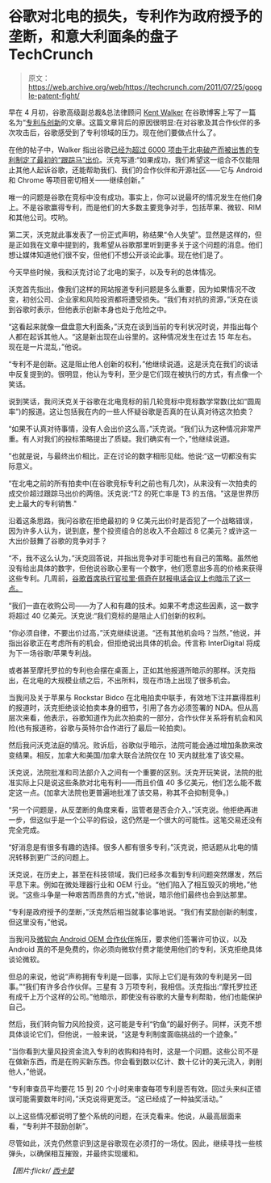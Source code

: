 # 谷歌对北电的损失，专利作为政府授予的垄断，和意大利面条的盘子 TechCrunch

> 原文：<https://web.archive.org/web/https://techcrunch.com/2011/07/25/google-patent-fight/>

早在 4 月初，谷歌高级副总裁&总法律顾问 [Kent Walker](https://web.archive.org/web/20230130224353/http://www.crunchbase.com/person/kent-walker-2) 在谷歌博客上写了一篇名为“[专利与创新](https://web.archive.org/web/20230130224353/http://googleblog.blogspot.com/2011/04/patents-and-innovation.html)的文章。这篇文章背后的原因很明显:在对谷歌及其合作伙伴的多次攻击后，谷歌感受到了专利领域的压力。现在他们要做点什么了。

在他的帖子中，Walker 指出谷歌[已经为超过 6000 项由于北电破产而被出售的专利制定了最初的“跟踪马”出价](https://web.archive.org/web/20230130224353/https://techcrunch.com/2011/04/04/google-makes-900-million-stalking-horse-bid-for-nortel-patents/)。沃克写道:“如果成功，我们希望这一组合不仅能阻止其他人起诉谷歌，还能帮助我们、我们的合作伙伴和开源社区——它与 Android 和 Chrome 等项目密切相关——继续创新。”

唯一的问题是谷歌在竞标中没有成功。事实上，你可以说最坏的情况发生在他们身上。不是谷歌赢得专利，而是他们的大多数主要竞争对手，包括苹果、微软、RIM 和其他公司。哎哟。

第二天，沃克就此事发表了一份正式声明，称结果“令人失望”。显然是这样的，但是正如我在文章中提到的，我希望从谷歌那里听到更多关于这个问题的消息。他们想让媒体知道他们很不安，但他们不想公开谈论此事。现在他们是了。

今天早些时候，我和沃克讨论了北电的案子，以及专利的总体情况。

沃克首先指出，像我们这样的网站报道专利问题是多么重要，因为如果情况不改变，初创公司、企业家和风险投资都将遭受损失。“我们有对抗的资源，”沃克在谈到谷歌时表示，但他表示创新本身也处于危险之中。

“这看起来就像一盘盘意大利面条，”沃克在谈到当前的专利状况时说，并指出每个人都在起诉其他人。“这是新出现在山谷里的。这种情况发生在过去 15 年左右。现在是一片混乱，”他说。

“专利不是创新。这是阻止他人创新的权利，”他继续说道。这是沃克在我们的谈话中反复提到的。很明显，他认为专利，至少是它们现在被执行的方式，有点像一个笑话。

说到笑话，我问沃克关于谷歌在北电竞标的前几轮竞标中竞标数学常数(比如“圆周率”)的报道。这让包括我在内的一些人怀疑谷歌是否真的在认真对待这次拍卖？

“如果不认真对待事情，没有人会出价这么高，”沃克说。“我们认为这种情况非常严重。有人对我们的投标策略提出了质疑。我们确实有一个，”他继续说道。

”也就是说，与最终出价相比，正在讨论的数字相形见绌。他说:“这一切都没有实际意义。

“在北电之前的所有拍卖中(在谷歌竞标专利之前也有几次)，从来没有一次拍卖的成交价超过跟踪马出价的两倍。沃克说:“T2 的死亡率是 T3 的五倍。"这是世界历史上最大的专利销售."

沿着这条思路，我问谷歌在拒绝最初的 9 亿美元出价时是否犯了一个战略错误，因为许多人认为，说到底，整个投资组合的总收入不会超过 8 亿美元？或许这一大出价鼓舞了谷歌的竞争对手？

“不，我不这么认为，”沃克回答说，并指出竞争对手可能也有自己的策略。虽然他没有给出具体的数字，但他说谷歌心里有一个数字，他们愿意出多高的价格来获得这些专利。几周前，[谷歌首席执行官拉里·佩奇在财报电话会议上也暗示了这一点。](https://web.archive.org/web/20230130224353/https://techcrunch.com/2011/07/14/larry-page-android-patent-problems/)

“我们一直在收购公司——为了人和有趣的技术。如果不考虑这些因素，这一数字将超过 40 亿美元。沃克说:“我们竞标的是阻止人们创新的权利。

“你必须自律，不要出价过高，”沃克继续说道。“还有其他机会吗？当然，”他说，并指出谷歌正在考虑所有的机会，但拒绝说出具体的机会。传言称 InterDigital 将成为下一场谷歌/苹果专利战。

或者甚至摩托罗拉的专利也会摆在桌面上，正如其他报道所暗示的那样。沃克指出，在北电的大规模业绩之后，不出所料，现在市场上出现了很多机会。

当我问及关于苹果与 Rockstar Bidco 在北电拍卖中联手，有效地下注并赢得胜利的报道时，沃克拒绝谈论拍卖本身的细节，引用了各方必须签署的 NDA。但从高层次来看，他表示，谷歌知道作为此次拍卖的一部分，合作伙伴关系将有机会和风险(也有报道称，谷歌与英特尔合作进行了最后一轮拍卖)。

然后我问沃克法庭的情况。败诉后，谷歌似乎暗示，法院可能会通过增加条款来改变结果。相反，加拿大和美国/加拿大联合法院仅在 10 天内就批准了该交易。

沃克说，法院批准和司法部介入之间有一个重要的区别。沃克开玩笑说，法院的批准实际上只是说这些条款对北电有利——而且价值 40 多亿美元，他们怎么能不裁定这一点。(加拿大法院也更普遍地批准了该交易，称其不会抑制竞争。)

“另一个问题是，从反垄断的角度来看，监管者是否会介入，”沃克说。他拒绝再进一步，但这似乎是一个公平的假设，这仍然是一个很大的可能性。这笔交易还没有完全完成。

“好消息是有很多有趣的选择。很多人都有很多专利，”沃克说，把话题从北电的情况转移到更广泛的问题上。

沃克说，在历史上，甚至在科技领域，我们已经多次看到专利问题突然爆发，然后平息下来。例如在微处理器行业和 OEM 行业。“他们陷入了相互毁灭的境地，”他说。“这些斗争是一种艰苦而昂贵的方式，”他说，暗示他们最终也会到达那里。

“专利是政府授予的垄断，”沃克然后相当就事论事地说。“我们有奖励创新的制度，但这里没有，”他说。

当我问及[微软向 Android OEM 合作伙伴](https://web.archive.org/web/20230130224353/https://techcrunch.com/2011/07/13/scott-you-just-dont-get-it-do-ya/)施压，要求他们签署许可协议，以及 Android 真的不是免费的，你必须向微软付费才能使用他们的专利，沃克拒绝具体谈论微软。

但总的来说，他说“声称拥有专利是一回事，实际上它们是有效的专利是另一回事。”“我们有许多合作伙伴。三星有 3 万项专利，我相信。沃克指出:“摩托罗拉还有成千上万个这样的公司。”他暗示，即使没有谷歌的大量专利帮助，他们也能保护自己。

然后，我们转向智力风险投资，这可能是专利“钓鱼”的最好例子。同样，沃克不想具体谈论它们，但他说，一般来说，“这是专利制度面临挑战的一个迹象。”

“当你看到大量风投资金流入专利的收购和持有时，这是一个问题。这些公司不是在做新东西，而是在购买新东西。你会看到数以亿计、数十亿计的美元流入，剥削他人，”他说。

“专利审查员平均要花 15 到 20 个小时来审查每项专利是否有效。回过头来纠正错误可能需要数年时间，”沃克说得更宽泛。“这已经成了一种抽奖活动。”

以上这些情况都说明了整个系统的问题，在沃克看来。他说，从最高层面来看，“专利并不鼓励创新”。

尽管如此，沃克仍然意识到这是谷歌现在必须打的一场仗。因此，继续寻找一些核弹头，以确保相互摧毁，并最终实现缓和。

*【图片:flickr/ [西卡楚](https://web.archive.org/web/20230130224353/http://www.flickr.com/photos/sikachu/4782842239/)*